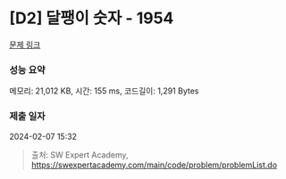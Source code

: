 # [D2] 달팽이 숫자 - 1954 

[문제 링크](https://swexpertacademy.com/main/code/problem/problemDetail.do?contestProbId=AV5PobmqAPoDFAUq) 

### 성능 요약

메모리: 21,012 KB, 시간: 155 ms, 코드길이: 1,291 Bytes

### 제출 일자

2024-02-07 15:32



> 출처: SW Expert Academy, https://swexpertacademy.com/main/code/problem/problemList.do